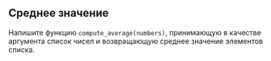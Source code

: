 ## Среднее значение

Напишите функцию <code>compute_average(numbers)</code>, принимающую в качестве аргумента список чисел и возвращающую среднее значение элементов списка.
